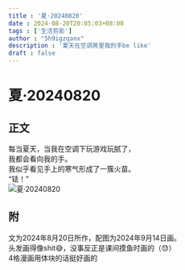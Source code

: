 ```yaml
---
title : '夏·20240820'
date : 2024-08-20T20:05:03+08:00
tags : ['生活剪影']
author : "5h9igzqanx"
description : '夏天在空调房里我的手be like'
draft : false
---
```


# 夏·20240820

## 正文

每当夏天，当我在空调下玩游戏玩腻了，  
我都会看向我的手。  
我似乎看见手上的寒气形成了一簇火苗。  
“铥！”  
![夏·20240820](https://5h9igzqanx.github.io/TRDWBST-media/picture/blog/contentRes/2024082001-01.png)

## 附

文为2024年8月20日所作，配图为2024年9月14日画。  
头发画得像shit😅，没事反正是课间摸鱼时画的（😓）  
4格漫画用体块的话挺好画的  
